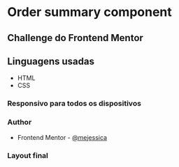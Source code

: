 # Order summary component
## Challenge do Frontend Mentor 

## Linguagens usadas
- HTML
- CSS

### Responsivo para todos os dispositivos 

### Author
- Frontend Mentor - [@mejessica](https://www.frontendmentor.io/profile/mejessica)

### Layout final